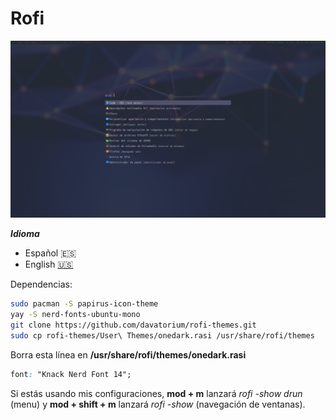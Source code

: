 # Rofi

![Rofi](./rofi.png)

***Idioma***
- Español 🇪🇸
- English [🇺🇸](https://github.com/antoniosarosi/dotfiles/tree/master/.config/rofi)

Dependencias:

```bash
sudo pacman -S papirus-icon-theme
yay -S nerd-fonts-ubuntu-mono
git clone https://github.com/davatorium/rofi-themes.git
sudo cp rofi-themes/User\ Themes/onedark.rasi /usr/share/rofi/themes
```

Borra esta línea en **/usr/share/rofi/themes/onedark.rasi**

```css
font: "Knack Nerd Font 14";
```

Si estás usando mis configuraciones, **mod + m** lanzará
*rofi -show drun* (menu) y **mod + shift + m** lanzará *rofi -show*
(navegación de ventanas).
